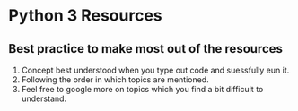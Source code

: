 # Python 3 Resources 

## **Best practice to make most out of the resources**

1. Concept best understood when you type out code and suessfully eun it. 
2. Following the order in which topics are mentioned. 
3. Feel free to google more on topics which you find a bit difficult to understand.   
 
